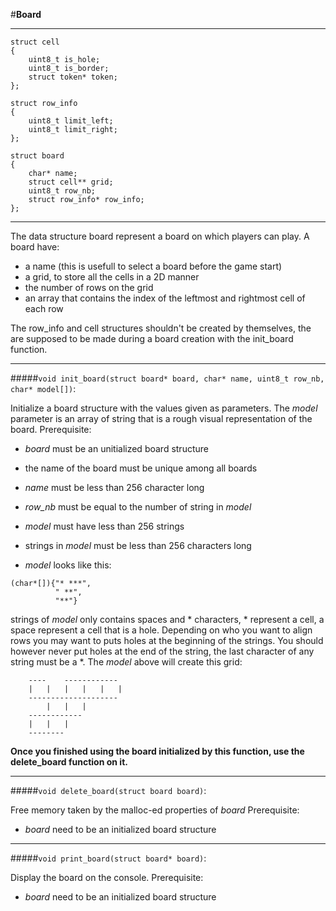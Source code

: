 #**Board**

---
```
struct cell
{
	uint8_t is_hole;
	uint8_t is_border;
	struct token* token;
};

struct row_info
{
	uint8_t limit_left;
	uint8_t limit_right;
};

struct board
{
	char* name;
	struct cell** grid;
	uint8_t row_nb;
	struct row_info* row_info;
};
```

---
The data structure board represent a board on which players can play.
A board have:
* a name (this is usefull to select a board before the game start)
* a grid, to store all the cells in a 2D manner
* the number of rows on the grid
* an array that contains the index of the leftmost and rightmost cell of each row

The row_info and cell structures shouldn't be created by themselves, the are supposed
to be made during a board creation with the init_board function.

---
#####`void init_board(struct board* board, char* name, uint8_t row_nb, char* model[])`:

Initialize a board structure with the values given as parameters.
The _model_ parameter is an array of string that is a rough visual representation of the board.
Prerequisite:
* _board_ must be an unitialized board structure
* the name of the board must be unique among all boards
* _name_ must be less than 256 character long
* _row\_nb_ must be equal to the number of string in _model_
* _model_ must have less than 256 strings
* strings in _model_ must be less than 256 characters long

* _model_ looks like this: 

```
(char*[]){"* ***",
		  " **",
		  "**"}
```

strings of _model_ only contains spaces and * characters, * represent a cell,
a space represent a cell that is a hole.
Depending on who you want to align rows you may want to puts holes at the beginning of the strings.
You should however never put holes at the end of the string, the last character of any string must be a *.
The _model_ above will create this grid:

```
	----    ------------
	|   |   |   |   |   |
	--------------------
	    |   |   |
	------------
	|   |   |
	--------
```

**Once you finished using the board initialized by this function, use the delete_board function on it.**

---
#####`void delete_board(struct board board)`:

Free memory taken by the malloc-ed properties of _board_
Prerequisite:
* _board_ need to be an initialized board structure

---
#####`void print_board(struct board* board)`:

Display the board on the console.
Prerequisite:
* _board_ need to be an initialized board structure
